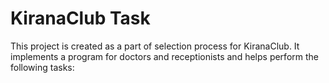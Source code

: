 # KiranaClub Task

This project is created as a part of selection process for KiranaClub. It implements a program for doctors and receptionists and helps perform the following tasks:
